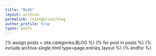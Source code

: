 ```yaml
---
title: "BLOG"
layout: archive
permalink: /categories/blog
author_profile: true
types: posts
---
```



{% assign posts = site.categories.BLOG %}
{% for post in posts %}
 {% include archive-single.html type=page.entries_layout %} 
{% endfor %}